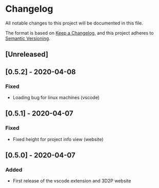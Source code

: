 # Changelog
All notable changes to this project will be documented in this file.

The format is based on [Keep a Changelog](https://keepachangelog.com/en/1.0.0/),
and this project adheres to [Semantic Versioning](https://semver.org/spec/v2.0.0.html).

## [Unreleased]

## [0.5.2] - 2020-04-08
### Fixed
- Loading bug for linux machines (vscode)

## [0.5.1] - 2020-04-07
### Fixed
- Fixed height for project info view (website) 

## [0.5.0] - 2020-04-07
### Added
- First release of the vscode extension and 3D2P website